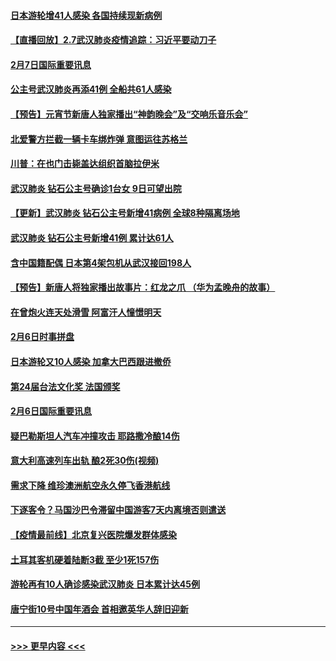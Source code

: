 #### [日本游轮增41人感染 各国持续现新病例](../pages/prog202/a102771912.md?t=02080044) 
#### [【直播回放】2.7武汉肺炎疫情追踪：习近平要动刀子](../pages/prog202/a102771649.md?t=02080044) 
#### [2月7日国际重要讯息](../pages/prog202/a102771747.md?t=02080044) 
#### [公主号武汉肺炎再添41例 全船共61人感染](../pages/prog202/a102771703.md?t=02080044) 
#### [【预告】元宵节新唐人独家播出“神韵晚会”及“交响乐音乐会”](../pages/prog202/a102767674.md?t=02080044) 
#### [北爱警方拦截一辆卡车绑炸弹 意图运往苏格兰](../pages/prog202/a102771609.md?t=02080044) 
#### [川普：在也门击毙盖达组织首脑拉伊米](../pages/prog202/a102771528.md?t=02080044) 
#### [武汉肺炎 钻石公主号确诊1台女 9日可望出院](../pages/prog202/a102771518.md?t=02080044) 
#### [【更新】武汉肺炎 钻石公主号新增41病例 全球8种隔离场地](../pages/prog202/a102770740.md?t=02080044) 
#### [武汉肺炎 钻石公主号新增41例 累计达61人](../pages/prog202/a102771486.md?t=02080044) 
#### [含中国籍配偶 日本第4架包机从武汉接回198人](../pages/prog202/a102771472.md?t=02080044) 
#### [【预告】新唐人将独家播出故事片：红龙之爪 （华为孟晚舟的故事）](../pages/prog202/a102767728.md?t=02080044) 
#### [在曾炮火连天处滑雪 阿富汗人憧憬明天](../pages/prog202/a102771290.md?t=02080044) 
#### [2月6日时事拼盘](../pages/prog202/a102771225.md?t=02080044) 
#### [日本游轮又10人感染 加拿大巴西跟进撤侨](../pages/prog202/a102771084.md?t=02080044) 
#### [第24届台法文化奖 法国颁奖](../pages/prog202/a102771032.md?t=02080044) 
#### [2月6日国际重要讯息](../pages/prog202/a102770794.md?t=02080044) 
#### [疑巴勒斯坦人汽车冲撞攻击 耶路撒冷酿14伤](../pages/prog202/a102770586.md?t=02080044) 
#### [意大利高速列车出轨 酿2死30伤(视频)](../pages/prog202/a102770762.md?t=02080044) 
#### [需求下降 维珍澳洲航空永久停飞香港航线](../pages/prog202/a102770751.md?t=02080044) 
#### [下逐客令？马国沙巴令滞留中国游客7天内离境否则遣送](../pages/prog202/a102770640.md?t=02080044) 
#### [【疫情最前线】北京复兴医院爆发群体感染](../pages/prog202/a102770602.md?t=02080044) 
#### [土耳其客机硬着陆断3截 至少1死157伤](../pages/prog202/a102770508.md?t=02080044) 
#### [游轮再有10人确诊感染武汉肺炎 日本累计达45例](../pages/prog202/a102770476.md?t=02080044) 
#### [唐宁街10号中国年酒会 首相邀英华人辞旧迎新](../pages/prog202/a102770458.md?t=02080044) 

----
#### [ >>> 更早内容 <<< ](../indexes/prog202-earlier.md)
